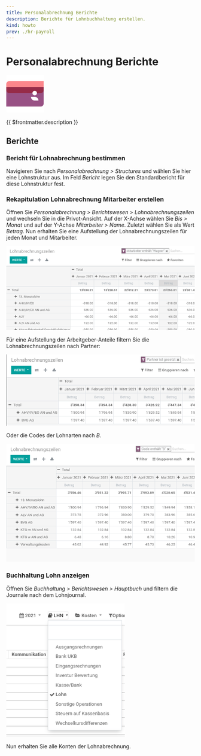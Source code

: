 ```yaml
---
title: Personalabrechnung Berichte
description: Berichte für Lohnbuchhaltung erstellen.
kind: howto
prev: ./hr-payroll
---
```

# Personalabrechnung Berichte
![icons_odoo_hr_payroll](attachments/icons_odoo_hr_payroll.png)

{{ $frontmatter.description }}

## Berichte

### Bericht für Lohnabrechnung bestimmen

Navigieren Sie nach *Personalabrechnung > Structures* und wählen Sie hier eine Lohnstruktur aus. Im Feld *Bericht* legen Sie den Standardbericht für diese Lohnstruktur fest.

### Rekapitulation Lohnabrechnung Mitarbeiter erstellen

Öffnen Sie *Personalabrechnung > Berichtswesen > Lohnabrechnungszeilen* und wechseln Sie in die Privot-Ansicht. Auf der X-Achse wählen Sie *Bis > Monat* und auf der Y-Achse *Mitarbeiter > Name*. Zuletzt wählen Sie als Wert *Betrag*. Nun erhalten Sie eine Aufstellung der Lohnabrechnungszeilen für jeden Monat und Mitarbeiter.

![](attachments/Personalabrechnung%20Berichte%20Lohnabrechnungszeilen.png)

Für eine Aufstellung der Arbeitgeber-Anteile filtern Sie die Lohnabrechnungszeilen nach Partner:

![](attachments/Personalabrechnung%20Berichte%20Lohnabrechnungszweilen%20Partner.png)

Oder die Codes der Lohnarten nach *B*.

![](attachments/Personalabrechnung%20Berichte%20Lohnabrechnungszweilen%20Code%20B.png)

### Buchhaltung Lohn anzeigen

Öffnen Sie *Buchhaltung > Berichtswesen > Hauptbuch* und filtern die Journale nach dem Lohnjournal.

![](attachments/Personalabrechnung%20Berichte%20Lohnjournal.png)

Nun erhalten Sie alle Konten der Lohnabrechnung.